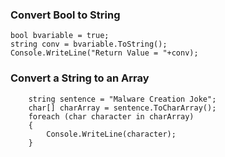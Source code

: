 ### Convert Bool to String
```
bool bvariable = true;
string conv = bvariable.ToString();
Console.WriteLine("Return Value = "+conv);
```

### Convert a String to an Array
```
    string sentence = "Malware Creation Joke";  
    char[] charArray = sentence.ToCharArray();  
    foreach (char character in charArray)  
    {  
        Console.WriteLine(character);  
    }   
```

### 
